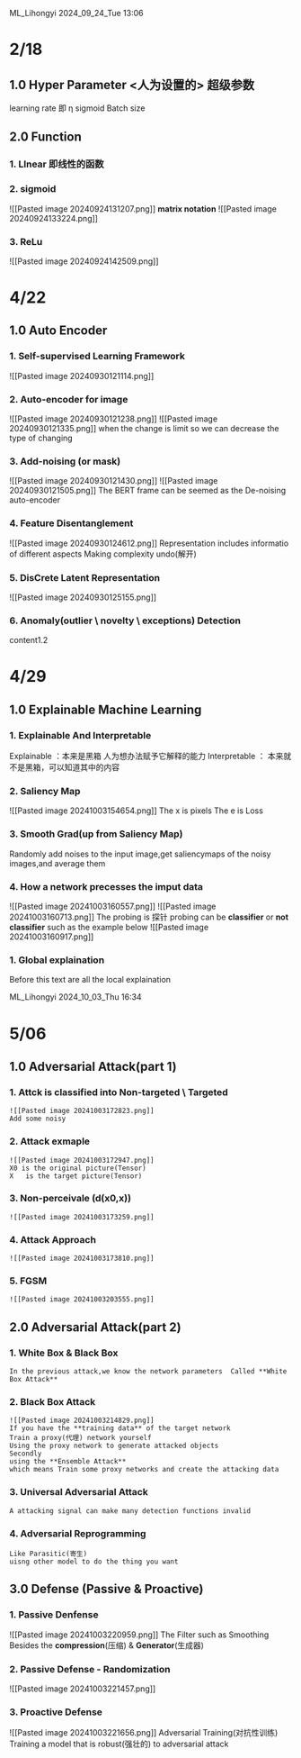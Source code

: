 ML_Lihongyi
2024_09_24_Tue
13:06






























# 2/18

## 1.0 Hyper Parameter <人为设置的> 超级参数
learning rate 即 η
sigmoid
Batch size

## 2.0 Function
### 1. LInear 即线性的函数
	
### 2. sigmoid 

![[Pasted image 20240924131207.png]]
**matrix notation**
![[Pasted image 20240924133224.png]]

### 3. ReLu
![[Pasted image 20240924142509.png]]





















# 4/22

## 1.0 Auto Encoder
### 1. Self-supervised Learning Framework
![[Pasted image 20240930121114.png]]

### 2. Auto-encoder for image
![[Pasted image 20240930121238.png]]
![[Pasted image 20240930121335.png]]
when the change is limit 
so we can decrease the type of changing

### 3. Add-noising (or mask)
![[Pasted image 20240930121430.png]]
![[Pasted image 20240930121505.png]]
The BERT frame can be seemed as the De-noising auto-encoder
### 4. Feature Disentanglement
![[Pasted image 20240930124612.png]]
Representation includes informatio of different aspects 
Making complexity undo(解开)
### 5. DisCrete Latent Representation
![[Pasted image 20240930125155.png]]

### 6. Anomaly(outlier \ novelty \ exceptions)  Detection
content1.2



# 4/29

## 1.0 Explainable Machine Learning
### 1. Explainable And Interpretable
Explainable ：本来是黑箱 人为想办法赋予它解释的能力
Interpretable ： 本来就不是黑箱，可以知道其中的内容
### 2. Saliency Map
![[Pasted image 20241003154654.png]]
The x is pixels
The e is Loss 
### 3. Smooth Grad(up from Saliency Map)
Randomly add noises to the input image,get saliencymaps of the noisy images,and average them
### 4. How a network precesses the imput data 
![[Pasted image 20241003160557.png]]
![[Pasted image 20241003160713.png]]
The probing is 探针
probing can be **classifier** or **not classifier**
such as the example below
![[Pasted image 20241003160917.png]]
### 1. Global explaination
Before this text are all the local explaination


ML_Lihongyi
2024_10_03_Thu
16:34


# 5/06
## 1.0 Adversarial Attack(part 1)
### 1.  Attck is classified into **Non-targeted** \ **Targeted**
	![[Pasted image 20241003172823.png]]
	Add some noisy
### 2. Attack exmaple
	![[Pasted image 20241003172947.png]]
	X0 is the original picture(Tensor) 
	X   is the target picture(Tensor)
	
### 3. Non-perceivale  (d(x0,x))
	![[Pasted image 20241003173259.png]]
	
### 4. Attack Approach
	![[Pasted image 20241003173810.png]]
### 5. FGSM
	![[Pasted image 20241003203555.png]]
	
## 2.0 Adversarial Attack(part 2)
### 1. White Box & Black Box 
	In the previous attack,we know the network parameters  Called **White Box Attack**
	
### 2. Black Box Attack
	![[Pasted image 20241003214829.png]]
	If you have the **training data** of the target network
	Train a proxy(代理) network yourself
	Using the proxy network to generate attacked objects
	Secondly 
	using the **Ensemble Attack**
	which means Train some proxy networks and create the attacking data
	
### 3. Universal Adversarial Attack 
	A attacking signal can make many detection functions invalid
	
### 4. Adversarial Reprogramming
	Like Parasitic(寄生)
	uisng other model to do the thing you want
## 3.0 Defense (Passive & Proactive)
### 1. Passive Denfense
![[Pasted image 20241003220959.png]]
The Filter such as Smoothing
Besides the **compression**(压缩) & **Generator**(生成器)
 
### 2. Passive Defense - **Randomization**
![[Pasted image 20241003221457.png]]

### 3. Proactive Defense
![[Pasted image 20241003221656.png]]
Adversarial Training(对抗性训练)
Training a model that is robust(强壮的) to adversarial attack









































